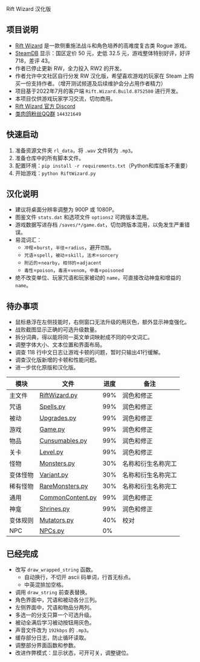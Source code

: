 Rift Wizard 汉化版
## 项目说明
* [Rift Wizard](https://store.steampowered.com/app/1271280) 是一款侧重施法战斗和角色培养的高难度复古类 Rogue 游戏。
* [SteamDB](https://steamdb.info/app/1271280) 显示：国区定价 50 元，史低 32.5 元，游戏整体特别好评，好评 718，差评 43。
* 作者已停止更新 RW，全力投入 RW2 的开发。
* 作者允许中文社区自行分发 RW 汉化版，希望喜欢游戏的玩家在 Steam 上购买一份支持作者。（增开测试频道及后续维护会分占用作者精力）
* 项目基于2022年7月的客户端 `Rift.Wizard.Build.8752580` 进行开发。
* 本项目仅供游戏玩家学习交流，切勿商用。
* [Rift Wizard 官方 Discord](https://discord.gg/NngFZ7B)
* [类肉鸽粉丝QQ群](https://jq.qq.com/?_wv=1027&k=C1ejcsdb) `144321649`
## 快速启动
1. 准备资源文件夹 `rl_data`，将 `.wav` 文件转为 `.mp3`。
2. 准备仓库中的所有脚本文件。
3. 配置环境：`pip install -r requirements.txt`（Python和库版本不重要）
4. 开始游戏：`python RiftWizard.py`
## 汉化说明
* 建议将桌面分辨率调整为 900P 或 1080P。
* 图鉴文件 `stats.dat` 和选项文件 `options2` 可跨版本混用。
* 游戏数据写进存档 `/saves/*/game.dat`，切勿跨版本混用，以免发生严重错误。
* 易混词汇：
  * `冲程`=`burst`，`半径`=`radius`，避开`范围`。
  * `咒语`=`spell`，`被动`=`skill`，`法术`=`sorcery`
  * `附近的`=`nearby`，`相邻的`=`adjacent`
  * `毒性`=`poison`，`毒液`=`venom`，`中毒`=`poisoned`
* 绝不改变单位、玩家咒语和玩家被动的 `name`，可直接改动神龛和增益的 `name`。
## 待办事项
* 鼠标悬浮在左侧技能时，右侧窗口无法升级的用灰色，额外显示神龛强化。
* 战败截图显示正确的可选升级数量。
* 拆分词典，得以能将同一英文单词映射成不同的中文词汇。
* 调整字体大小、文本位置和界面布局。
* 调查 118 行中文日志让游戏卡顿的问题，暂时只输出41行缓解。
* 调查汉化版新增的卡顿和性能问题。
* 进一步优化原版和汉化版。

|模块|文件|进度|备注|
|----|----|----|----|
|主文件|[RiftWizard.py](RiftWizard.py)|99%|润色和修正|
|咒语|[Spells.py](Spells.py)|99%|润色和修正|
|被动|[Upgrades.py](Upgrades.py)|99%|润色和修正|
|游戏|[Game.py](Game.py)|99%|润色和修正|
|物品|[Cunsumables.py](Consumables.py)|99%|润色和修正|
|关卡|[Level.py](Level.py)|99%|润色和修正|
|怪物|[Monsters.py](Monsters.py)|30%|名称和衍生名称完工|
|变体怪物|[Variant.py](Variants.py)|30%|名称和衍生名称完工|
|稀有怪物|[RareMonsters.py](RareMonsters.py)|30%|名称和衍生名称完工|
|通用|[CommonContent.py](CommonContent.py)|99%|润色和修正|
|神龛|[Shrines.py](Shrines.py)|99%|润色和修正|
|变体规则|[Mutators.py](Mutators.py)|40%|校对|
|NPC|[NPCs.py](NPCs.py)|0%||
## 已经完成
* 改写 `draw_wrapped_string` 函数。
  * 自动换行，不切开 ascii 码单词，行首无标点。
  * 中英混排加空格。
* 调用 `draw_string` 前查表替换。
* 角色界面中，咒语和被动各分三列。
* 左侧界面中，咒语和物品分两列。
* 多选一的分支只算一个可选升级。
* 被动全满后学习被动按钮用灰色。
* 声音文件改为 `192kbps` 的 `.mp3`。
* 缓存部分日志，防止循环读取。
* 调整部分界面函数和参数。
* 改进作弊模式：显示状态，可开可关，调整键位。